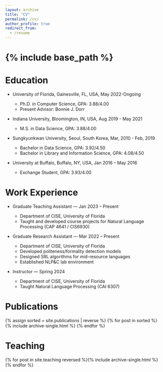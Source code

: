```yaml
---
layout: archive
title: "CV"
permalink: /cv/
author_profile: true
redirect_from:
  - /resume
---
```



{% include base_path %}
=====

Education
=====
* University of Florida, Gainesville, FL, USA, May 2022-Ongoing
  * Ph.D. in Computer Science, GPA: 3.88/4.00 
  * Present Advisor: Bonnie J. Dorr

* Indiana University, Bloomington, IN, USA, Aug 2019 - May 2021
  * M.S. in Data Science, GPA: 3.88/4.00

* Sungkyunkwan University, Seoul, South Korea, Mar, 2010 - Feb, 2019
  * Bachelor in Data Science, GPA: 3.92/4.50
  * Bachelor in Library and Information Science, GPA: 4.08/4.50 

* University at Buffalo, Buffalo, NY, USA, Jan 2016 – May 2016
  * Exchange Student, GPA: 3.93/4.00 

Work Experience
=====

* Graduate Teaching Assistant — Jan 2023 – Present
  * Department of CISE, University of Florida
  * Taught and developed course projects for Natural Language Processing (CAP 4641 / CIS6930)

* Graduate Research Assistant — Mar 2022 – Present
  * Department of CISE, University of Florida
  * Developed politeness/formality detection models
  * Designed SRL algorithms for mid-resource languages
  * Established NLP&C lab environment

* Instructor — Spring 2024
  * Department of CISE, University of Florida
  * Taught Natural Language Processing (CAI 6307)
 


Publications
=====
{% assign sorted = site.publications | reverse %} {% for post in sorted %} {% include archive-single.html %} {% endfor %}

Teaching
=====
{% for post in site.teaching reversed %}{% include archive-single.html %}{% endfor %}
  
  


